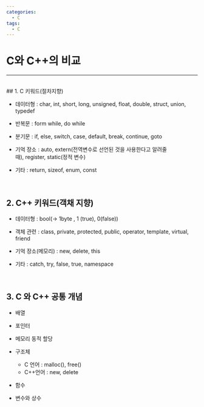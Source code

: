 ```yaml
---
categories:
  - C
tags:
  - C
---
```

# C와 C++의 비교
___
<br>
## 1. C 키워드(절차지향)

- 데이터형 : char, int, short, long, unsigned, float, double, struct, union, typedef

- 반복문 : form while, do while

- 분기문 : if, else, switch, case, default, break, continue, goto

- 기억 장소 : auto, extern(전역변수로 선언된 것을 사용한다고 알려줄 때), register, static(정적 변수)

- 기타 : return, sizeof, enum, const

<br>

## 2. C++ 키워드(객채 지향)

- 데이터형 : bool(-> 1byte , 1 (true), 0(false))

- 객체 관련 : class, private, protected, public, operator, template, virtual, friend

- 기억 장소(메모리) : new, delete, this

- 기타 : catch, try, false, true, namespace

<br>


## 3.  C 와 C++ 공통 개념

- 배열

- 포인터

- 메모리 동적 할당

- 구조체
	- C 언어 : malloc(), free()
	- C++언어 : new, delete

- 함수

- 변수와 상수

<br>
<br>





























